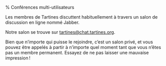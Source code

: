% Conférences multi-utilisateurs

Les membres de Tartines discuttent habituellement à travers un salon de discussion en ligne nommé Jabber.

Notre salon se trouve sur <a href="xmpp:tartines@chat.tartines.org?join">tartines@chat.tartines.org</a>.

Bien que n’importe qui puisse le rejoindre, c’est un salon privé, et vous
pouvez être appelés à partir à n’importe quel moment tant que vous n’êtes
pas un membre permanent. Essayez de ne pas laisser une mauvaise impression !

